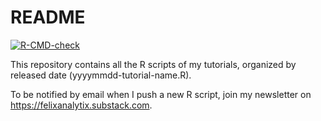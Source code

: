 # README

<!-- badges: start -->
[![R-CMD-check](https://github.com/FelixAnalytix/YouTube/actions/workflows/test-files.yaml/badge.svg)](https://github.com/FelixAnalytix/YouTube/actions/workflows/test-files.yaml)
<!-- badges: end -->
  
This repository contains all the R scripts of my tutorials, organized by released date (yyyymmdd-tutorial-name.R). 

To be notified by email when I push a new R script, join my newsletter on https://felixanalytix.substack.com.
